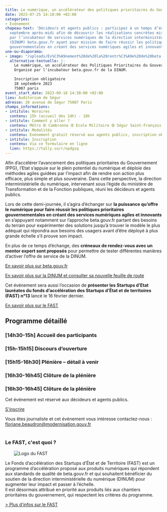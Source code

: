```yaml
---
title: Le numérique, un accélérateur des politiques prioritaires du Gouvernement
date: 2023-07-25 14:10:00 +02:00
categories:
- Évènement
chapeau-text: 'Décideurs et agents publics : participez à un temps d’échange le 18
  septembre après-midi afin de découvrir les réalisations concrètes mises en place
  par l’incubateur de services numériques de la direction interministérielle du numérique
  (DINUM) beta.gouv.fr ayant pour mission de faire réussir les politiques prioritaires
  gouvernementales en créant des services numériques agiles et innovants. '
une-ou-diaporama:
- image: "/uploads/Ev%C3%A9nement%20de%20la%20rentr%C3%A9e%20de%20beta.gouv.fr%20-%20Twitter%20Post%20(3).png"
  alternative-textuelle: |-
    Le numérique, un accélérateur des Politiques Prioritaires du Gouvernement.
    Organisé par l'incubateur beta.gouv.fr de la DINUM.

    Inscription obligatoire
    18 septembre 2023
    75007 paris
event_start_date: 2023-09-18 14:30:00 +02:00
lieu: Auditorium de Ségur
adresse: 20 avenue de Ségur 75007 Paris
champs_informations:
- intitule: Horaires
  contenu: 15h (accueil dès 14h) - 18h
- intitule: Comment y aller ?
  contenu: Métro ➅ Cambronne ➇ Ecole Militaire ➉ Ségur Saint-François-Xavier ⑬
- intitule: Modalités
  contenu: Evénement gratuit réservé aux agents publics, inscription obligatoire
- intitule: Inscription
  contenu: Via ce formulaire en ligne
  lien: https://tally.so/r/npdgzq
---
```


Afin d’accélérer l’avancement des politiques prioritaires du Gouvernement (PPG), l’Etat s’appuie sur le plein potentiel du numérique et déploie des méthodes agiles guidées par l’impact afin de rendre son action plus efficace, plus simple et plus souveraine. Dans cette perspective, la direction interministérielle du numérique, intervenant sous l’égide du ministère de Transformation et de la Fonction publiques, réuni les décideurs et agents publics. 

Lors de cette demi-journée, il s’agira d’échanger sur **la puissance qu’offre le numérique pour faire réussir les politiques prioritaires gouvernementales en créant des services numériques agiles et innovants** en s’appuyant notamment sur l’approche beta.gouv.fr partant des besoins du terrain pour expérimenter des solutions jusqu’à trouver le modèle le plus adéquat qui répondra aux besoins des usagers avant d’être déployé à plus grande échelle s’il prouve son impact. 

En plus de ce temps d’échange, des **créneaux de rendez-vous avec un mentor expert sont proposés** pour permettre de tester différentes manières d’activer l’offre de service de la DINUM.


<div class="lien-important" style="margin-bottom:10px"> <p><a href="https://beta.gouv.fr/">En savoir plus sur beta.gouv.fr</a></p> </div>
 
<div class="lien-important" style="margin-bottom:10px"> <p><a href="https://www.numerique.gouv.fr/dinum/">En savoir plus sur la DINUM et consulter sa nouvelle feuille de route</a></p> </div>

Cet événement sera aussi l’occasion de **présenter les Startups d’Etat lauréates du fonds d’accélération des Startups d’État et de territoires (FAST) n°13** lancé le 16 février dernier.  

<div class="lien-important" style="margin-bottom:10px"> <p><a href="https://beta.gouv.fr/approche/fast">En savoir plus sur le FAST</a></p> </div>

## Programme détaillé
<h3 class="h4">[14h30-15h] <b>Accueil des participants</b></h3>

<h3 class="h4">[15h-15h15] <b>Discours d’ouverture</b></h3>

<h3 class="h4">[15h15-16h30] <b>Plénière – détail à venir</b></h3>

<h3 class="h4">[16h30-16h45] <b>Clôture de la plénière</b></h3>

<h3 class="h4">[16h30-16h45] <b>Clôture de la plénière</b></h3>

Cet événement est réservé aux décideurs et agents publics.

<div class="lien-important" style="margin-bottom:10px"> <p><a href="https://tally.so/r/npdgzq">S'inscrire</a></p> </div>

Vous êtes journaliste et cet événement vous intéresse contactez-nous : [floriane.beaudron@modernisation.gouv.fr](mailto:floriane.beaudron@modernisation.gouv.fr) 

<div class="encadre noir" style="margin-bottom:40px"><h3 style="margin-top: 40px;">Le FAST, c'est quoi ?</h3>
<figure class="image-left" style="width: 30%; margin-right: 1em; margin-left: 2em;"> 
<img src="/uploads/FAST-800x430.jpg" alt="Logo du FAST">
</figure><p>Le Fonds d’accélération des Startups d’État et de Territoire (FAST) est un programme d’accélération proposé aux produits numériques qui répondent aux standards de qualité de beta.gouv.fr et qui souhaitent bénéficier du soutien de la direction interministérielle du numérique (DINUM) pour augmenter leur impact et passer à l’échelle.
<br>
Il est désormais attribué en priorité aux produits liés aux chantiers prioritaires du gouvernement, qui respectent les critères du programme.</p>
<p><a href="https://beta.gouv.fr/approche/fast" title="Plus d'infos sur le FAST - Lien externe">> Plus d'infos sur le FAST</a></p>
</div>
